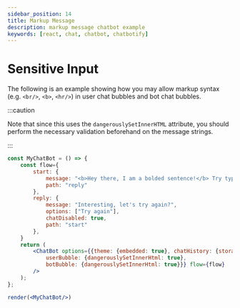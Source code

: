 ```yaml
---
sidebar_position: 14
title: Markup Message
description: markup message chatbot example
keywords: [react, chat, chatbot, chatbotify]
---
```


# Sensitive Input

The following is an example showing how you may allow markup syntax (e.g. `<br/>`, `<b>`, `<hr/>`) in user chat bubbles and bot chat bubbles.

:::caution

Note that since this uses the `dangerouslySetInnerHTML` attribute, you should perform the necessary validation beforehand on the message strings. 

:::

```jsx live noInline title=MyChatBot.js
const MyChatBot = () => {
	const flow={
		start: {
			message: "<b>Hey there, I am a bolded sentence!</b> Try typing a bolded message to me!",
			path: "reply"
		},
		reply: {
			message: "Interesting, let's try again?",
			options: ["Try again"],
			chatDisabled: true,
			path: "start"
		},
	}
	return (
		<ChatBot options={{theme: {embedded: true}, chatHistory: {storageKey: "example_markup_message"},
			userBubble: {dangerouslySetInnerHtml: true},
			botBubble: {dangerouslySetInnerHtml: true}}} flow={flow}
		/>
	);
};

render(<MyChatBot/>)
```